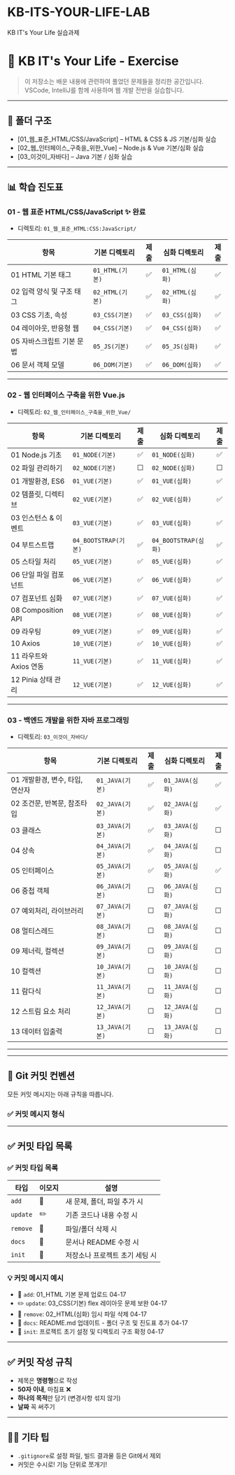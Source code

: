 # KB-ITS-YOUR-LIFE-LAB

KB IT's Your Life 실습과제


# 📘 KB IT's Your Life - Exercise

> 이 저장소는 배운 내용에 관련하여 풀었던 문제들을 정리한 공간입니다.  
> VSCode, IntelliJ를 함께 사용하며 웹 개발 전반을 실습합니다.

---

## 📁 폴더 구조

- [01_웹_표준_HTML/CSS/JavaScript] – HTML & CSS & JS 기본/심화 실습
- [02_웹_인터페이스_구축을_위한_Vue] – Node.js & Vue 기본/심화 실습
- [03_이것이_자바다] – Java 기본 / 심화 실습

---

## 📊 학습 진도표

### 01 - 웹 표준 HTML/CSS/JavaScript ✨ 완료
- 디렉토리: `01_웹_표준_HTML:CSS:JavaScript/`

| 항목                      | 기본 디렉토리     | 제출 | 심화 디렉토리     | 제출 |
|---------------------------|-------------------|:----:|-------------------|:----:|
| 01 HTML 기본 태그         | `01_HTML(기본)`   | ✅   | `01_HTML(심화)`   | ✅   |
| 02 입력 양식 및 구조 태그 | `02_HTML(기본)`   | ✅   | `02_HTML(심화)`   | ✅   |
| 03 CSS 기초, 속성         | `03_CSS(기본)`    | ✅   | `03_CSS(심화)`    | ✅   |
| 04 레이아웃, 반응형 웹    | `04_CSS(기본)`    | ✅   | `04_CSS(심화)`    | ✅   |
| 05 자바스크립트 기본 문법 | `05_JS(기본)`     | ✅   | `05_JS(심화)`     | ✅   |
| 06 문서 객체 모델         | `06_DOM(기본)`    | ✅   | `06_DOM(심화)`    | ✅   |

---

### 02 - 웹 인터페이스 구축을 위한 Vue.js
- 디렉토리: `02_웹_인터페이스_구축을_위한_Vue/`

| 항목                     | 기본 디렉토리         | 제출 | 심화 디렉토리         | 제출 |
|--------------------------|------------------------|:----:|------------------------|:----:|
| 01 Node.js 기초          | `01_NODE(기본)`        | ✅   | `01_NODE(심화)`        | ✅   |
| 02 파일 관리하기         | `02_NODE(기본)`        | ☐   | `02_NODE(심화)`        | ☐   |
| 01 개발환경, ES6         | `01_VUE(기본)`         | ✅   | `01_VUE(심화)`         | ✅   |
| 02 템플릿, 디렉티브      | `02_VUE(기본)`         | ✅   | `02_VUE(심화)`         | ✅   |
| 03 인스턴스 & 이벤트     | `03_VUE(기본)`         | ✅   | `03_VUE(심화)`         | ✅   |
| 04 부트스트랩            | `04_BOOTSTRAP(기본)`   | ✅   | `04_BOOTSTRAP(심화)`   | ✅   |
| 05 스타일 처리           | `05_VUE(기본)`         | ✅   | `05_VUE(심화)`         | ✅   |
| 06 단일 파일 컴포넌트    | `06_VUE(기본)`         | ✅   | `06_VUE(심화)`         | ✅   |
| 07 컴포넌트 심화         | `07_VUE(기본)`         | ✅   | `07_VUE(심화)`         | ✅   |
| 08 Composition API       | `08_VUE(기본)`         | ✅   | `08_VUE(심화)`         | ✅   |
| 09 라우팅                | `09_VUE(기본)`         | ✅   | `09_VUE(심화)`         | ✅   |
| 10 Axios                 | `10_VUE(기본)`         | ✅   | `10_VUE(심화)`         | ✅   |
| 11 라우트와 Axios 연동   | `11_VUE(기본)`         | ✅   | `11_VUE(심화)`         | ✅   |
| 12 Pinia 상태 관리       | `12_VUE(기본)`         | ✅   | `12_VUE(심화)`         | ✅   |

---

### 03 - 백엔드 개발을 위한 자바 프로그래밍
- 디렉토리: `03_이것이_자바다/`

| 항목                                | 기본 디렉토리     | 제출 | 심화 디렉토리     | 제출 |
|-------------------------------------|--------------------|:----:|--------------------|:----:|
| 01 개발환경, 변수, 타입, 연산자     | `01_JAVA(기본)`    | ✅   | `01_JAVA(심화)`    | ✅   |
| 02 조건문, 반복문, 참조타입         | `02_JAVA(기본)`    | ✅   | `02_JAVA(심화)`    | ✅   |
| 03 클래스                           | `03_JAVA(기본)`    | ✅   | `03_JAVA(심화)`    | ☐   |
| 04 상속                             | `04_JAVA(기본)`    | ✅   | `04_JAVA(심화)`    | ☐   |
| 05 인터페이스                       | `05_JAVA(기본)`    | ✅   | `05_JAVA(심화)`    | ✅   |
| 06 중첩 객체                        | `06_JAVA(기본)`    | ☐   | `06_JAVA(심화)`    | ☐   |
| 07 예외처리, 라이브러리             | `07_JAVA(기본)`    | ☐   | `07_JAVA(심화)`    | ☐   |
| 08 멀티스레드                       | `08_JAVA(기본)`    | ☐   | `08_JAVA(심화)`    | ☐   |
| 09 제너릭, 컬렉션                   | `09_JAVA(기본)`    | ☐   | `09_JAVA(심화)`    | ☐   |
| 10 컬렉션                           | `10_JAVA(기본)`    | ☐   | `10_JAVA(심화)`    | ☐   |
| 11 람다식                           | `11_JAVA(기본)`    | ☐   | `11_JAVA(심화)`    | ☐   |
| 12 스트림 요소 처리                 | `12_JAVA(기본)`    | ☐   | `12_JAVA(심화)`    | ☐   |
| 13 데이터 입출력                    | `13_JAVA(기본)`    | ☐   | `13_JAVA(심화)`    | ☐   |

---
---

## 📝 Git 커밋 컨벤션

모든 커밋 메시지는 아래 규칙을 따릅니다.

### ✅ 커밋 메시지 형식

---

## ✅ 커밋 타입 목록

### ✅ 커밋 타입 목록

| 타입      | 이모지 | 설명                                     |
|-----------|--------|------------------------------------------|
| `add`     | 📁     | 새 문제, 폴더, 파일 추가 시              |
| `update`  | ✏️     | 기존 코드나 내용 수정 시                 |
| `remove`  | 🧹     | 파일/폴더 삭제 시                      |
| `docs`    | 📝     | 문서나 README 수정 시                    |
| `init`    | 🎉     | 저장소나 프로젝트 초기 세팅 시           |

### 💡 커밋 메시지 예시

- 📁 `add`: 01_HTML 기본 문제 업로드 04-17
- ✏️ `update`: 03_CSS(기본) flex 레이아웃 문제 보완 04-17
- 🧹 `remove`: 02_HTML(심화) 임시 파일 삭제 04-17
- 📝 `docs`: README.md 업데이트 - 폴더 구조 및 진도표 추가 04-17
- 🎉 `init`: 프로젝트 초기 설정 및 디렉토리 구조 확정 04-17
  
---

## ✅ 커밋 작성 규칙

- 제목은 **명령형**으로 작성
- **50자 이내**, 마침표 ❌
- **하나의 목적**만 담기 (변경사항 섞지 않기)
- **날짜** 꼭 써주기

---

## 🧙‍♀️ 기타 팁

- `.gitignore`로 설정 파일, 빌드 결과물 등은 Git에서 제외
- 커밋은 수시로! 기능 단위로 쪼개기!
